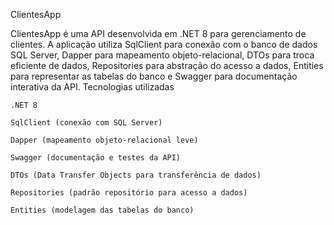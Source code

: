 ClientesApp

ClientesApp é uma API desenvolvida em .NET 8 para gerenciamento de clientes. A aplicação utiliza SqlClient para conexão com o banco de dados SQL Server, Dapper para mapeamento objeto-relacional, DTOs para troca eficiente de dados, Repositories para abstração do acesso a dados, Entities para representar as tabelas do banco e Swagger para documentação interativa da API.
Tecnologias utilizadas

    .NET 8

    SqlClient (conexão com SQL Server)

    Dapper (mapeamento objeto-relacional leve)

    Swagger (documentação e testes da API)

    DTOs (Data Transfer Objects para transferência de dados)

    Repositories (padrão repositório para acesso a dados)

    Entities (modelagem das tabelas do banco)
